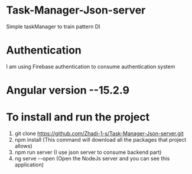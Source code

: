 # Task-Manager-Json-server
Simple taskManager to train pattern DI

# Authentication 
I am using Firebase authentication to consume authentication system

# Angular version --15.2.9

# To install and run the project
1. git clone https://github.com/Zhadi-1-s/Task-Manager-Json-server.git 
2. npm install (This command will download all the packages that project allows)
3. npm run server (I use json server to consume backend part)
4. ng serve --open (Open the NodeJs server and you can see this application)

